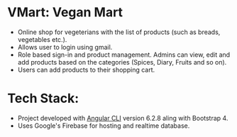 # VMart: Vegan Mart
- Online shop for vegeterians with the list of products (such as breads, vegetables etc.).
- Allows user to login using gmail. 
- Role based sign-in and product management. Admins can view, edit and add products based on the categories (Spices, Diary, Fruits and so on). 
- Users can add products to their shopping cart.

# Tech Stack:
- Project developed with [Angular CLI](https://github.com/angular/angular-cli) version 6.2.8 aling with Bootstrap 4.
- Uses Google's Firebase for hosting and realtime database.
